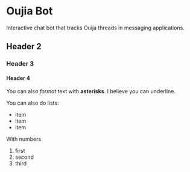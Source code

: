 # Oujia Bot

Interactive chat bot that tracks Ouija threads in messaging applications.

## Header 2
### Header 3
#### Header 4

You can also *format* text with **asterisks**. I believe you can underline.

You can also do lists:
  - item
  - item
  - item

With numbers
  1. first
  2. second
  3. third